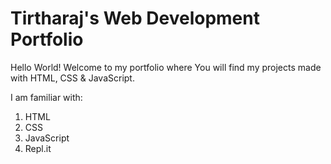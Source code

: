 # Tirtharaj's Web Development Portfolio

Hello World! Welcome to my portfolio where You will find my projects made with HTML, CSS & JavaScript.

I am familiar with:
1. HTML
2. CSS
3. JavaScript
4. Repl.it